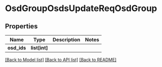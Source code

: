 # OsdGroupOsdsUpdateReqOsdGroup

## Properties
Name | Type | Description | Notes
------------ | ------------- | ------------- | -------------
**osd_ids** | **list[int]** |  | 

[[Back to Model list]](../README.md#documentation-for-models) [[Back to API list]](../README.md#documentation-for-api-endpoints) [[Back to README]](../README.md)


